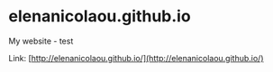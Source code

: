 # elenanicolaou.github.io
My website - test

Link:
[http://elenanicolaou.github.io/](http://elenanicolaou.github.io/)

